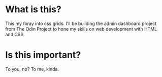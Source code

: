 # What is this?

This my foray into css grids. I'll be building the admin dashboard project from The Odin Project to hone my skills on web development with HTML and CSS.

# Is this important?

To you, no? To me, kinda.
